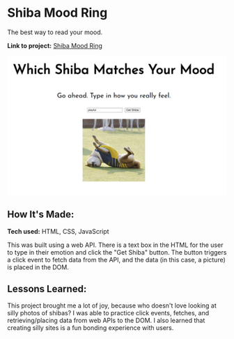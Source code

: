 # Shiba Mood Ring
The best way to read your mood.

**Link to project:** [Shiba Mood Ring](https://savvycolleen.github.io/shibamoodring/)

![image of site](img1.png)

## How It's Made:

**Tech used:** HTML, CSS, JavaScript

This was built using a web API. There is a text box in the HTML for the user to type in their emotion and click the "Get Shiba" button. The button triggers a click event to fetch data from the API, and the data (in this case, a picture) is placed in the DOM.

## Lessons Learned:

This project brought me a lot of joy, because who doesn't love looking at silly photos of shibas? I was able to practice click events, fetches, and retrieving/placing data from web APIs to the DOM. I also learned that creating silly sites is a fun bonding experience with users. 
